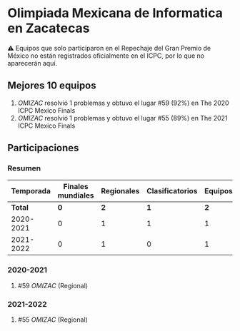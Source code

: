 # Olimpiada Mexicana de Informatica en Zacatecas

:warning: Equipos que solo participaron en el Repechaje del Gran Premio de México no están registrados oficialmente en el ICPC, por lo que no aparecerán aquí.

## Mejores 10 equipos

1. _OMIZAC_ resolvió 1 problemas y obtuvo el lugar #59 (92%) en The 2020 ICPC Mexico Finals
1. _OMIZAC_ resolvió 1 problemas y obtuvo el lugar #55 (89%) en The 2021 ICPC Mexico Finals

## Participaciones

### Resumen

| Temporada | Finales mundiales | Regionales | Clasificatorios | Equipos |
| --- | --- | --- | --- | --- |
| **Total** | **0** | **2** | **1** | **2** |
| 2020-2021 | 0 | 1 | 1 | 1 |
| 2021-2022 | 0 | 1 | 0 | 1 |

### 2020-2021

1. #59 _OMIZAC_ (Regional)

### 2021-2022

1. #55 _OMIZAC_ (Regional)



